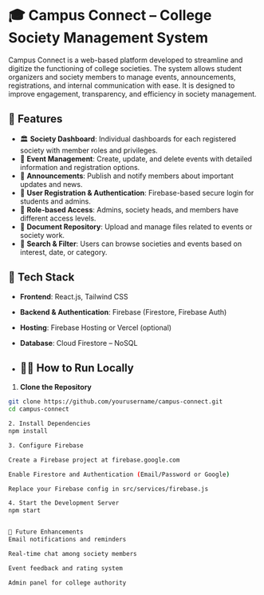 # 🎓 Campus Connect – College Society Management System

Campus Connect is a web-based platform developed to streamline and digitize the functioning of college societies. The system allows student organizers and society members to manage events, announcements, registrations, and internal communication with ease. It is designed to improve engagement, transparency, and efficiency in society management.

## 🚀 Features

- 🏛️ **Society Dashboard**: Individual dashboards for each registered society with member roles and privileges.
- 📅 **Event Management**: Create, update, and delete events with detailed information and registration options.
- 📢 **Announcements**: Publish and notify members about important updates and news.
- 🧾 **User Registration & Authentication**: Firebase-based secure login for students and admins.
- 👥 **Role-based Access**: Admins, society heads, and members have different access levels.
- 📂 **Document Repository**: Upload and manage files related to events or society work.
- 🔎 **Search & Filter**: Users can browse societies and events based on interest, date, or category.


## 🧰 Tech Stack

- **Frontend**: React.js, Tailwind CSS
- **Backend & Authentication**: Firebase (Firestore, Firebase Auth)
- **Hosting**: Firebase Hosting or Vercel (optional)
- **Database**: Cloud Firestore – NoSQL

- ## 🧑‍💻 How to Run Locally

1. **Clone the Repository**
```bash
git clone https://github.com/yourusername/campus-connect.git
cd campus-connect

2. Install Dependencies
npm install

3. Configure Firebase

Create a Firebase project at firebase.google.com

Enable Firestore and Authentication (Email/Password or Google)

Replace your Firebase config in src/services/firebase.js

4. Start the Development Server
npm start


🧪 Future Enhancements
Email notifications and reminders

Real-time chat among society members

Event feedback and rating system

Admin panel for college authority


